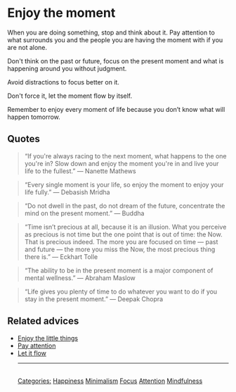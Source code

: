 # Enjoy the moment

When you are doing something, stop and think about it. Pay attention to what surrounds you and the people you are having the moment with if you are not alone.

Don't think on the past or future, focus on the present moment and what is happening around you without judgment.

Avoid distractions to focus better on it.

Don't force it, let the moment flow by itself.

Remember to enjoy every moment of life because you don’t know what will happen tomorrow.

## Quotes

> “If you're always racing to the next moment, what happens to the one you're in? Slow down and enjoy the moment you're in and live your life to the fullest.” ― Nanette Mathews

> “Every single moment is your life, so enjoy the moment to enjoy your life fully.” ― Debasish Mridha

> “Do not dwell in the past, do not dream of the future, concentrate the mind on the present moment.” — Buddha

> “Time isn’t precious at all, because it is an illusion. What you perceive as precious is not time but the one point that is out of time: the Now. That is precious indeed. The more you are focused on time — past and future — the more you miss the Now, the most precious thing there is.” ― Eckhart Tolle

> “The ability to be in the present moment is a major component of mental wellness.” — Abraham Maslow

> “Life gives you plenty of time to do whatever you want to do if you stay in the present moment.” — Deepak Chopra

## Related advices

- [Enjoy the little things](../Enjoy%20the%20little%20things/index.md)
- [Pay attention](../Pay%20attention/index.md)
- [Let it flow](../Let%20it%20flow/index.md)<hr/><br/>[Categories:](../Categories/index.md) [Happiness](../Categories/Happiness.md) [Minimalism](../Categories/Minimalism.md) [Focus](../Categories/Focus.md) [Attention](../Categories/Attention.md) [Mindfulness](../Categories/Mindfulness.md)